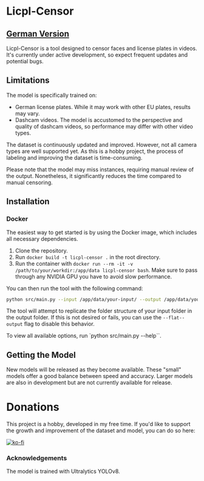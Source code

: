 # Licpl-Censor
## [German Version](README.de.md)
Licpl-Censor is a tool designed to censor faces and license plates in videos. It's currently under active development, so expect frequent updates and potential bugs.

## Limitations
The model is specifically trained on:
- German license plates. While it may work with other EU plates, results may vary.
- Dashcam videos. The model is accustomed to the perspective and quality of dashcam videos, so performance may differ with other video types.

The dataset is continuously updated and improved. However, not all camera types are well supported yet. As this is a hobby project, the process of labeling and improving the dataset is time-consuming.

Please note that the model may miss instances, requiring manual review of the output. Nonetheless, it significantly reduces the time compared to manual censoring.

## Installation
### Docker
The easiest way to get started is by using the Docker image, which includes all necessary dependencies.

1. Clone the repository.
2. Run `docker build -t licpl-censor .` in the root directory.
3. Run the container with `docker run --rm -it -v /path/to/your/workdir:/app/data licpl-censor bash`. Make sure to pass through any NVIDIA GPU you have to avoid slow performance.

You can then run the tool with the following command:

```bash
python src/main.py --input /app/data/your-input/ --output /app/data/your-output/ --model /app/data/model.pt
```

The tool will attempt to replicate the folder structure of your input folder in the output folder. If this is not desired or fails, you can use the `--flat--output` flag to disable this behavior.

To view all available options, run `python src/main.py --help``.

## Getting the Model
New models will be released as they become available. These "small" models offer a good balance between speed and accuracy. Larger models are also in development but are not currently available for release.

# Donations
This project is a hobby, developed in my free time. If you'd like to support the growth and improvement of the dataset and model, you can do so here:

[![ko-fi](https://ko-fi.com/img/githubbutton_sm.svg)](https://ko-fi.com/clemense)

### Acknowledgements
The model is trained with Ultralytics YOLOv8.